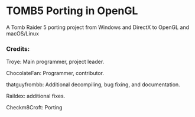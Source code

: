# TOMB5 Porting in OpenGL
A Tomb Raider 5 porting project from Windows and DirectX to OpenGL and macOS/Linux

### Credits:
Troye: Main programmer, project leader.

ChocolateFan: Programmer, contributor.

thatguyfrombb: Additional decompiling, bug fixing, and documentation.

Raildex: additional fixes.

Checkm8Croft: Porting